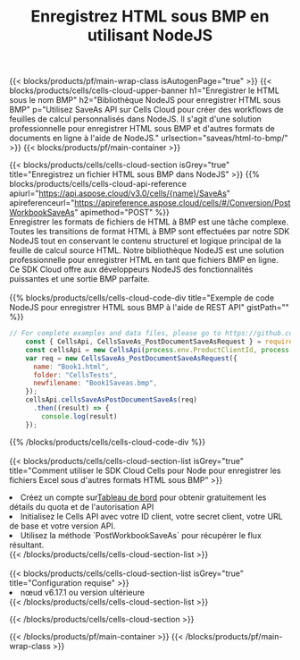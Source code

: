 ﻿---
title:  Enregistrez HTML sous BMP en utilisant NodeJS
description:  Utilisation du SDK Cloud Aspose.Cells pour NodeJS pour enregistrer le fichier au format HTML en tant que fichier au format BMP.
---
{{< blocks/products/pf/main-wrap-class isAutogenPage="true" >}}
{{< blocks/products/cells/cells-cloud-upper-banner h1="Enregistrer le HTML sous le nom BMP" h2="Bibliothèque NodeJS pour enregistrer HTML sous BMP" p="Utilisez SaveAs API sur Cells Cloud pour créer des workflows de feuilles de calcul personnalisés dans NodeJS. Il s\'agit d\'une solution professionnelle pour enregistrer HTML sous BMP et d\'autres formats de documents en ligne à l\'aide de NodeJS." urlsection="saveas/html-to-bmp/" >}}
{{< blocks/products/pf/main-container >}}

{{< blocks/products/cells/cells-cloud-section isGrey="true" title="Enregistrez un fichier HTML sous BMP dans NodeJS" >}}
{{% blocks/products/cells/cells-cloud-api-reference apiurl="https://api.aspose.cloud/v3.0/cells/{name}/SaveAs" apireferenceurl="https://apireference.aspose.cloud/cells/#/Conversion/PostWorkbookSaveAs" apimethod="POST" %}}
<br/>
Enregistrer les formats de fichiers de HTML à BMP est une tâche complexe. Toutes les transitions de format HTML à BMP sont effectuées par notre SDK NodeJS tout en conservant le contenu structurel et logique principal de la feuille de calcul source HTML. Notre bibliothèque NodeJS est une solution professionnelle pour enregistrer HTML en tant que fichiers BMP en ligne. Ce SDK Cloud offre aux développeurs NodeJS des fonctionnalités puissantes et une sortie BMP parfaite.
<br/>
<br/>
{{% blocks/products/cells/cells-cloud-code-div title="Exemple de code NodeJS pour enregistrer HTML sous BMP à l\'aide de REST API" gistPath="" %}}
  
```js
// For complete examples and data files, please go to https://github.com/aspose-cells-cloud/aspose-cells-cloud-node/
    const { CellsApi, CellsSaveAs_PostDocumentSaveAsRequest } = require("asposecellscloud");
    const cellsApi = new CellsApi(process.env.ProductClientId, process.env.ProductClientSecret);
    var req = new CellsSaveAs_PostDocumentSaveAsRequest({
      name: "Book1.html",
      folder: "CellsTests",
      newfilename: "Book1Saveas.bmp",
    });
    cellsApi.cellsSaveAsPostDocumentSaveAs(req)
      .then((result) => {
        console.log(result)
    });
```
  
{{% /blocks/products/cells/cells-cloud-code-div %}}
<br/>
<br/>
{{< blocks/products/cells/cells-cloud-section-list isGrey="true" title="Comment utiliser le SDK Cloud Cells pour Node pour enregistrer les fichiers Excel sous d\'autres formats HTML sous BMP" >}}
<li> Créez un compte sur<a href="https://dashboard.aspose.cloud/">Tableau de bord</a> pour obtenir gratuitement les détails du quota et de l'autorisation API</li>
<li>Initialisez le Cells API avec votre ID client, votre secret client, votre URL de base et votre version API.</li>
<li>Utilisez la méthode `PostWorkbookSaveAs` pour récupérer le flux résultant.</li>
{{< /blocks/products/cells/cells-cloud-section-list >}}
<br/>
<br/>
{{< blocks/products/cells/cells-cloud-section-list isGrey="true" title="Configuration requise" >}}
<li>nœud v6.17.1 ou version ultérieure</li>
{{< /blocks/products/cells/cells-cloud-section-list >}}

{{< /blocks/products/cells/cells-cloud-section >}}

{{< /blocks/products/pf/main-container >}}
{{< /blocks/products/pf/main-wrap-class >}}
